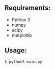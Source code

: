 Requirements:
-------------
* Python 3
* numpy
* scipy
* matplotlib

Usage:
------
```$ python3 main.py```
